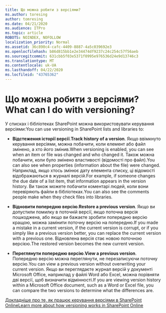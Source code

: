 ```yaml
---
title: Що можна робити з версіями?
ms.author: toresing
author: tomresing
ms.date: 04/21/2020
ms.audience: ITPro
ms.topic: article
ROBOTS: NOINDEX, NOFOLLOW
localization_priority: Normal
ms.assetid: 36c890c4-cafc-4409-8887-4a5c039692e3
ms.openlocfilehash: b86d815bb1e2e34474df9237c24c254c57f56aeb
ms.sourcegitcommit: 631cbb5f03e5371f0995e976536d24e9d13746c3
ms.translationtype: MT
ms.contentlocale: uk-UA
ms.lasthandoff: 04/22/2020
ms.locfileid: "43765362"
---
```

# <a name="what-can-i-do-with-versioning"></a><span data-ttu-id="158e5-102">Що можна робити з версіями?</span><span class="sxs-lookup"><span data-stu-id="158e5-102">What can I do with versioning?</span></span>

<span data-ttu-id="158e5-103">У списках і бібліотеках SharePoint можна використовувати керування версіями:</span><span class="sxs-lookup"><span data-stu-id="158e5-103">You can use versioning in SharePoint lists and libraries to:</span></span>
  
- <span data-ttu-id="158e5-104">**Відстеження історії версії**.</span><span class="sxs-lookup"><span data-stu-id="158e5-104">**Track history of a version**.</span></span> <span data-ttu-id="158e5-105">Якщо ввімкнуто керування версіями, можна побачити, коли елемент або файл змінено, а хто його змінив.</span><span class="sxs-lookup"><span data-stu-id="158e5-105">When versioning is enabled, you can see when an item or file was changed and who changed it.</span></span> <span data-ttu-id="158e5-106">Також можна побачити, коли було змінено властивості (відомості про файл).</span><span class="sxs-lookup"><span data-stu-id="158e5-106">You can also see when properties (information about the file) were changed.</span></span> <span data-ttu-id="158e5-107">Наприклад, якщо хтось змінює дату елемента списку, ці відомості відображаються в журналі версій.</span><span class="sxs-lookup"><span data-stu-id="158e5-107">For example, if someone changes the due date of a list item, that information appears in the version history.</span></span> <span data-ttu-id="158e5-108">Ви також можете побачити коментарі людей, коли вони перевіряють файли в бібліотеках.</span><span class="sxs-lookup"><span data-stu-id="158e5-108">You can also see the comments people make when they check files into libraries.</span></span> 
    
- <span data-ttu-id="158e5-109">**Відновити попередню версію**.</span><span class="sxs-lookup"><span data-stu-id="158e5-109">**Restore a previous version**.</span></span> <span data-ttu-id="158e5-110">Якщо ви допустили помилку в поточній версії, якщо поточна версія пошкоджена, або якщо ви бажаєте зробити попередню версію кращою, можна замінити поточну версію на попередню.</span><span class="sxs-lookup"><span data-stu-id="158e5-110">If you made a mistake in a current version, if the current version is corrupt, or if you simply like a previous version better, you can replace the current version with a previous one.</span></span> <span data-ttu-id="158e5-111">Відновлена версія стає новою поточною версією.</span><span class="sxs-lookup"><span data-stu-id="158e5-111">The restored version becomes the new current version.</span></span> 
    
- <span data-ttu-id="158e5-112">**Переглянути попередню версію**.</span><span class="sxs-lookup"><span data-stu-id="158e5-112">**View a previous version**.</span></span> <span data-ttu-id="158e5-113">Попередню версію можна переглянути, не перезаписуючи поточну версію.</span><span class="sxs-lookup"><span data-stu-id="158e5-113">You can view a previous version without overwriting your current version.</span></span> <span data-ttu-id="158e5-114">Якщо ви переглядаєте журнал версій у документі Microsoft Office, наприклад у файлі Word або Excel, можна порівняти дві версії, щоб визначити відмінності.</span><span class="sxs-lookup"><span data-stu-id="158e5-114">If you are viewing version history within a Microsoft Office document, such as a Word or Excel file, you can compare the two versions to determine what the differences are.</span></span> 
    
[<span data-ttu-id="158e5-115">Докладніше про те, як працює керування версіями в SharePoint Online</span><span class="sxs-lookup"><span data-stu-id="158e5-115">Learn more about how versioning works in SharePoint Online</span></span>](https://go.microsoft.com/fwlink/?linkid=875710)
  

